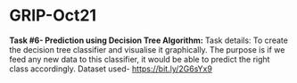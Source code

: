 # GRIP-Oct21
**Task #6- Prediction using Decision Tree Algorithm:** 
Task details:
To create the decision tree classifier and visualise it graphically.
The purpose is if we feed any new data to this classifier, it would be able to predict the right class accordingly.
Dataset used- https://bit.ly/2G6sYx9

